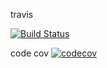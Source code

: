 travis

[![Build Status](https://travis-ci.org/xabuk44/ozon_html.svg?branch=master)](https://travis-ci.org/xabuk44/ozon_html)

code cov
[![codecov](https://codecov.io/gh/xabuk44/ozon_html/branch/master/graph/badge.svg)](https://codecov.io/gh/xabuk44/ozon_html)